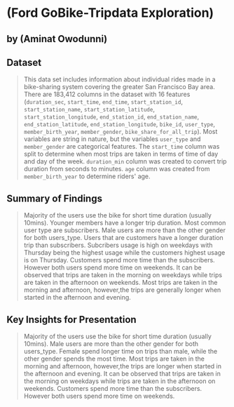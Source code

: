 # (Ford GoBike-Tripdata Exploration)
## by (Aminat Owodunni)


## Dataset

> This data set includes information about individual rides made in a bike-sharing system covering the greater San Francisco Bay area. 
> There are 183,412 columns in the dataset with 16 features (```duration_sec```, ```start_time```, ```end_time```, ```start_station_id```, ```start_station_name```, ```start_station_latitude```, ```start_station_longitude```, ```end_station_id```, ```end_station_name```, ```end_station_latitude```, ```end_station_longitude```, ```bike_id```, ```user_type```, ```member_birth_year```, ```member_gender```, ```bike_share_for_all_trip```). Most variables are string in nature, but the variables ```user_type``` and ```member_gender``` are categorical features.
> The ```start_time``` column was split to determine when most trips are taken in terms of time of day and day of the week. ```duration_min``` column was created to convert trip duration from seconds to minutes. ```age```  column was created from ```member_birth_year``` to determine riders' age.

## Summary of Findings

> Majority of the users use the bike for short time duration (usually 10mins). Younger members have a longer trip duration. Most common user type are subscribers. Male users are more than the other gender for both users_type. Users that are customers have a longer duration trip than subscribers. Subcribers usage is high on weekdays with Thursday being the highest usage while the customers highest usage is on Thursday. Customers spend more time than the subscribers. However both users spend more time on weekends. It can be observed that trips are taken in the morning on weekdays while trips are taken in the afternoon on weekends. Most trips are taken in the morning and afternoon, however,the trips are generally longer when started in the afternoon and evening.


## Key Insights for Presentation

> Majority of the users use the bike for short time duration (usually 10mins).
> Male users are more than the other gender for both users_type. Female spend longer time on trips than male, while the other gender spends the most time.
> Most trips are taken in the morning and afternoon, however,the trips are longer when started in the afternoon and evening. It can be observed that trips are taken in the morning on weekdays while trips are taken in the afternoon on weekends.
> Customers spend more time than the subscribers. However both users spend more time on weekends.
